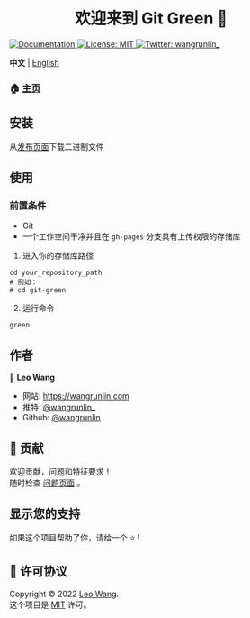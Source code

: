 <h1 style="text-align: center">欢迎来到 Git Green 👋</h1>

<p>
  <a href="https://wangrunlin.github.io/git-green" target="_blank">
    <img alt="Documentation" src="https://img.shields.io/badge/documentation-yes-brightgreen.svg" />
  </a>
  <a href="LICENSE" target="_blank">
    <img alt="License: MIT" src="https://img.shields.io/badge/License-MIT-yellow.svg" />
  </a>
  <a href="https://twitter.com/wangrunlin_" target="_blank">
    <img alt="Twitter: wangrunlin_" src="https://img.shields.io/twitter/follow/wangrunlin_.svg?style=social" />
  </a>
</p>

**中文** | [English](README.md)

### 🏠 [主页](https://wangrunlin.github.io/git-green)

## 安装

从[发布页面][]下载二进制文件

## 使用

### 前置条件

- Git
- 一个工作空间干净并且在 `gh-pages` 分支具有上传权限的存储库

1. 进入你的存储库路径
```shell
cd your_repository_path
# 例如：
# cd git-green
```
2. 运行命令
```shell
green
```

## 作者

👤 **Leo Wang**

* 网站: https://wangrunlin.com
* 推特: [@wangrunlin_](https://twitter.com/wangrunlin_)
* Github: [@wangrunlin](https://github.com/wangrunlin)

## 🤝 贡献

欢迎贡献，问题和特征要求！  
随时检查 [问题页面](https://github.com/wangrunlin/git-green/issues) 。

## 显示您的支持

如果这个项目帮助了你，请给一个 ⭐️ !

## 📝 许可协议

Copyright © 2022 [Leo Wang](https://github.com/wangrunlin).  
这个项目是 [MIT](LICENSE) 许可。


[发布页面]: https://github.com/wangrunlin/git-green/releases/latest